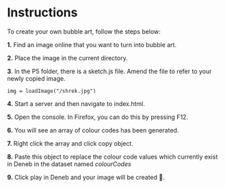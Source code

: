 # Instructions

To create your own bubble art, follow the steps below:

**1.** Find an image online that you want to turn into bubble art.

**2.** Place the image in the current directory.

**3**. In the P5 folder, there is a sketch.js file. Amend the file to refer to your newly copied image.

```
img = loadImage("/shrek.jpg")
```

**4.** Start a server and then navigate to index.html.

**5.** Open the console. In Firefox, you can do this by pressing F12.

**6.** You will see an array of colour codes has been generated.

[](https://github.com/PBI-David/Deneb-Showcase/blob/main/Mario%20Bubble%20Art/1.png)

**7.** Right click the array and click copy object.

**8.** Paste this object to replace the colour code values which currently exist in Deneb in the dataset named _colourCodes_

**9.** Click play in Deneb and your image will be created 🚀.
